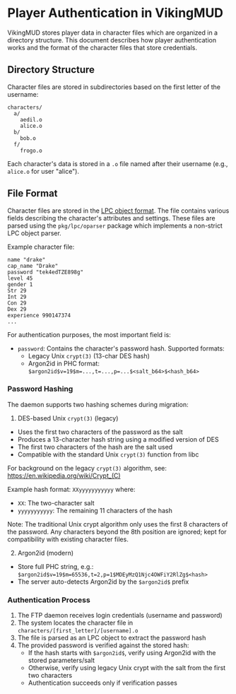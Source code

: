 # Player Authentication in VikingMUD

VikingMUD stores player data in character files which are organized in a directory structure. This document describes how player authentication works and the format of the character files that store credentials.

## Directory Structure

Character files are stored in subdirectories based on the first letter of the username:

```
characters/
  a/
    aedil.o
    alice.o
  b/
    bob.o
  f/
    frogo.o
```

Each character's data is stored in a `.o` file named after their username (e.g., `alice.o` for user "alice").

## File Format

Character files are stored in the [LPC object format](lpc_object_format.md). The file contains various fields describing the character's attributes and settings. These files are parsed using the `pkg/lpc/oparser` package which implements a non-strict LPC object parser.

Example character file:
```
name "drake"
cap_name "Drake"
password "tek4edTZE898g"
level 45
gender 1
Str 29
Int 29
Con 29
Dex 29
experience 990147374
...
```

For authentication purposes, the most important field is:

- `password`: Contains the character's password hash. Supported formats:
  - Legacy Unix `crypt(3)` (13-char DES hash)
  - Argon2id in PHC format: `$argon2id$v=19$m=...,t=...,p=...$<salt_b64>$<hash_b64>`

### Password Hashing

The daemon supports two hashing schemes during migration:

1) DES-based Unix `crypt(3)` (legacy)

- Uses the first two characters of the password as the salt
- Produces a 13-character hash string using a modified version of DES
- The first two characters of the hash are the salt used
- Compatible with the standard Unix `crypt(3)` function from libc

For background on the legacy `crypt(3)` algorithm, see:
https://en.wikipedia.org/wiki/Crypt_(C)

Example hash format: `XXyyyyyyyyyyy` where:
- `XX`: The two-character salt
- `yyyyyyyyyyy`: The remaining 11 characters of the hash

Note: The traditional Unix crypt algorithm only uses the first 8 characters of the password. Any characters beyond the 8th position are ignored; kept for compatibility with existing character files.

2) Argon2id (modern)

- Store full PHC string, e.g.: `$argon2id$v=19$m=65536,t=2,p=1$MDEyMzQ1Njc4OWFiY2RlZg$<hash>`
- The server auto-detects Argon2id by the `$argon2id$` prefix

### Authentication Process

1. The FTP daemon receives login credentials (username and password)
2. The system locates the character file in `characters/[first_letter]/[username].o`
3. The file is parsed as an LPC object to extract the password hash
4. The provided password is verified against the stored hash:
   - If the hash starts with `$argon2id$`, verify using Argon2id with the stored parameters/salt
   - Otherwise, verify using legacy Unix crypt with the salt from the first two characters
   - Authentication succeeds only if verification passes
